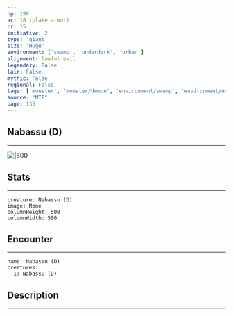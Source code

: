 ```yaml
---
hp: 190
ac: 18 (plate armor)
cr: 15
initiative: 2
type: 'giant'    
size: 'Huge'
environment: ['swamp', 'underdark', 'urban']
alignment: lawful evil
legendary: False
lair: False
mythic: False
regional: False
tags: ['monster', 'monster/demon', 'environment/swamp', 'environment/underdark', 'environment/urban']
source: "MTF"
page: 135
---
```


## Nabassu (D)
---

![|600](D:/Program%20Files/5e.tools/img/bestiary/MTF/Nabassu.jpg)

## Stats
---

```statblock
creature: Nabassu (D)
image: None
columnHeight: 500
columnWidth: 500
```

## Encounter
---

```encounter-table
name: Nabassu (D)
creatures:
- 1: Nabassu (D)
```

## Description
---




